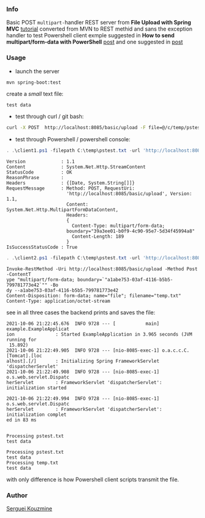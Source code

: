 ### Info

Basic POST `multipart-`handler REST server from __File Upload with Spring MVC__  [tutorial](https://www.baeldung.com/spring-file-upload) converted from MVN to REST methid and sans the exception handler to test Powershell client exmple suggested in __How to send multipart/form-data with PowerShell__ [post](https://newbedev.com/how-to-send-multipart-form-data-with-powershell-invoke-restmethod)
 and one suggested in [post](https://stackoverflow.com/questions/36268925/powershell-invoke-restmethod-multipart-form-data)

### Usage

* launch the server
```sh
mvn spring-boot:test
```

create a *small*  text file:
```text
test data
```

* test through curl / git bash:

```sh
curl -X POST  http://localhost:8085/basic/upload -F file=@/c/temp/pstest.log
```

* test through Powershell / powershell console:
```powershell
. .\client1.ps1 -filepath C:\temp\pstest.txt -url 'http://localhost:8085/basic/upload'
```
```text
Version             : 1.1
Content             : System.Net.Http.StreamContent
StatusCode          : OK
ReasonPhrase        :
Headers             : {[Date, System.String[]]}
RequestMessage      : Method: POST, RequestUri:
                      'http://localhost:8085/basic/upload', Version: 1.1,
                      Content: System.Net.Http.MultipartFormDataContent,
                      Headers:
                      {
                        Content-Type: multipart/form-data;
                      boundary="39a3ee01-b0f9-4c90-95e7-5d34f45994a8"
                        Content-Length: 189
                      }
IsSuccessStatusCode : True
```
```powershell
. .\client2.ps1 -filepath C:\temp\pstest.txt -url 'http://localhost:8085/basic/upload'
```
```text
Invoke-RestMethod -Uri http://localhost:8085/basic/upload -Method Post -ContentT
ype "multipart/form-data; boundary=`"a1abe753-03af-4116-b5b5-799781773e42`"" -Bo
dy --a1abe753-03af-4116-b5b5-799781773e42
Content-Disposition: form-data; name="file"; filename="temp.txt"
Content-Type: application/octet-stream
```


see in all three cases the backend prints and saves the file:
```text
2021-10-06 21:22:45.676  INFO 9728 --- [           main] example.ExampleApplicat
ion               : Started ExampleApplication in 3.965 seconds (JVM running for
 15.892)
2021-10-06 21:22:49.905  INFO 9728 --- [nio-8085-exec-1] o.a.c.c.C.[Tomcat].[loc
alhost].[/]       : Initializing Spring FrameworkServlet 'dispatcherServlet'
2021-10-06 21:22:49.908  INFO 9728 --- [nio-8085-exec-1] o.s.web.servlet.Dispatc
herServlet        : FrameworkServlet 'dispatcherServlet': initialization started

2021-10-06 21:22:49.994  INFO 9728 --- [nio-8085-exec-1] o.s.web.servlet.Dispatc
herServlet        : FrameworkServlet 'dispatcherServlet': initialization complet
ed in 83 ms


Processing pstest.txt
test data

Processing pstest.txt
test data
Processing temp.txt
test data
```

with only difference is how Powershell client scripts transmit the file.

### Author
[Serguei Kouzmine](kouzmine_serguei@yahoo.com)
